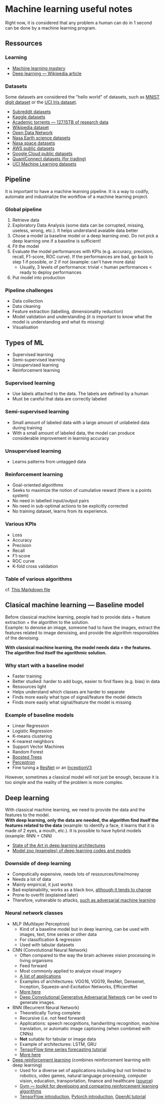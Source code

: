 # Machine learning useful notes
Right now, it is considered that any problem a human can do in 1 second can be done by a machine learning program.

## Ressources 
### Learning
- [Machine learning mastery](https://machinelearningmastery.com/start-here/)
- [Deep learning — Wikipedia article](https://en.wikipedia.org/wiki/Deep_learning)

### Datasets
Some datasets are considered the "hello world" of datasets, such as [MNIST digit dataset](http://yann.lecun.com/exdb/mnist/) or the [UCI Iris dataset](https://archive.ics.uci.edu/ml/datasets/Iris). 
- [Subreddit datasets](https://www.reddit.com/r/datasets/)
- [Kaggle datasets](https://www.kaggle.com/datasets)
- [Academic torrents — 127.15TB of research data](https://academictorrents.com/)
- [Wikipedia dataset](https://en.wikipedia.org/wiki/Wikipedia:Database_download)
- [Open Data Network](https://www.opendatanetwork.com/)
- [Nasa Earth science datasets](https://earthdata.nasa.gov/)
- [Nasa space datasets](https://pds.nasa.gov/datasearch/data-search/)
- [AWS public datasets](https://registry.opendata.aws/)
- [Google Cloud public datasets](https://cloud.google.com/bigquery/public-data/)
- [QuantConnect datasets (for trading)](https://www.quantconnect.com/datasets)
- [UCI Machine Learning datasets](https://archive.ics.uci.edu/ml/index.php)


## Pipeline
It is important to have a machine learning pipeline. It is a way to codify, automate and industrialize the workflow of a machine learning project.

### Global pipeline

1. Retrieve data
2. Exploratory Data Analysis (some data can be corrupted, missing, useless, wrong, etc.). It helps understand avaiable data better 
3. Chose a model (a baseline model or a deep learning one). Do not pick a deep learning one if a baseline is sufficient!
4. Fit the model
5. Evaluate the model performances with KPIs (e.g. accuracy, precision, recall, F1-score, ROC curve). If the performances are bad, go back to step 1 if possible, or 2 if not (example: can't have more data)
    - Usually, 3 levels of performance: trivial < human performances < ready to deploy performances
7. Put model into production

### Pipeline challenges
- Data collection
- Data cleaning
- Feature extraction (labelling, dimensionality reduction)
- Model validation and understanding (it is important to know what the model is understanding and what its missing)
- Visualisation

## Types of ML
- Supervised learning 
- Semi-supervised learning
- Unsupervised learning
- Reinforcement learning

### Supervised learning
- Use labels attached to the data. The labels are defined by a human
- Must be careful that data are correctly labeled

### Semi-supervised learning
- Small amount of labeled data with a large amount of unlabeled data during training
- With a small amount of labeled data, the model can produce considerable improvement in learning accuracy

### Unsupervised learning
- Learns patterns from untagged data

### Reinforcement learning
- Goal-oriented algorithms
- Seeks to maximize the notion of cumulative reward (there is a points system)
- No need in labelled input/output pairs
- No need in sub-optimal actions to be explicitly corrected
- No training dataset, learns from its experience.

### Various KPIs
- Loss
- Accuracy
- Precision
- Recall
- F1-score
- ROC curve
- K-fold cross validation

### Table of various algorithms
cf. [This Markdown file](./ml_comparison.md)

## Clasical machine learning — Baseline model
Before classical machine learning, people had to provide data + feature extraction + the algorithm to the solution.  
Example: to denoise an image, someone had to have the images, extract the features related to image denoising, and provide the algorithm responsibles of the denoising. 

**With  classical machine learning, the model needs data + the features. The algorithm find itself the agorithmic solution.**

### Why start with a baseline model
- Faster training
- Better studied: harder to add bugs, easier to find flaws (e.g. bias) in data
- Ressources light
- Helps understand which classes are harder to separate
- Finds more easily what type of signal/feature the model detects
- Finds more easily what signal/feature the model is missing

### Example of baseline models
- Linear Regression
- Logistic Regression
- K-means clustering
- K-nearest neighbors
- Support Vector Machines
- Random Forest
- [Boosted Trees](https://xgboost.readthedocs.io/en/stable/tutorials/model.html)
- [Perceptron](https://scikit-learn.org/stable/modules/generated/sklearn.linear_model.Perceptron.html)
- Fine tuning a [ResNet](https://www.tensorflow.org/api_docs/python/tf/keras/applications/resnet) or an [InceptionV3](https://www.tensorflow.org/api_docs/python/tf/keras/applications/inception_v3)

However, sometimes a classical model will not just be enough, because it is too simple and the reality of the problem is more complex.

## Deep learning
With classical machine learning, we need to provide the data and the features to the model.  
**With deep learning, only the data are needed, the algorithm find itself the features related to the data** (example: to identify a face, it learns that it is made of 2 eyes, a mouth, etc.).
It is possible to have hybrid models (example: RNN + CNN)

- [State of the Art in deep learning architectures](https://paperswithcode.com/sota)
- [Model zoo (examples) of deep learning codes and models](https://modelzoo.co/) 

### Downside of deep learning
- Computically expensive, needs lots of ressources/time/money
- Needs a lot of data
- Mainly empirical, it just works
- Bad explainability, works as a black box, [although it tends to change](https://en.wikipedia.org/wiki/Explainable_artificial_intelligence) 
- Prone to overfit (explained later)
- Therefore, vulnerable to  attacks, [such as adversarial machine learning](https://en.wikipedia.org/wiki/Adversarial_machine_learning)

### Neural network classes
- MLP (Multilayer Perceptron)
    - Kind of a baseline model but in deep learning, can be used with images, text, time series or other data
    - For classification & regression
    - Used with tabular datasets
- CNN (Convolutional Neural Network)
    - Often compared to the way the brain achieves vision processing in living organisms
    - Feed forward
    - Most commonly applied to analyze visual imagery
    - [A list of applications](https://en.wikipedia.org/wiki/Convolutional_neural_network#Applications)
    - Examples of architectures: VGG16, VGG19, ResNet, Densenet, Inception, Squeeze-and-Excitation Networks, EfficientNet
    - [More here](https://paperswithcode.com/methods/category/convolutional-neural-networks)
    - [Deep Convolutional Generative Adversarial Network](https://www.tensorflow.org/tutorials/generative/dcgan) can be used to generate images.
- RNN (Recurrent Neural Network)
    - Theoretically Turing complete
    - Recursive (i.e. not feed forward)
    - Applications: speech recognitions,  handwriting recognition, machine translation, or automatic image captioning (when combined with CNNs)
    - **Not** suitable for tabular or image data
    - Example of architectures: LSTM, GRU  
    - [TensorFlow time series forecasting tutorial](https://www.tensorflow.org/tutorials/structured_data/time_series)
    - [More here](https://paperswithcode.com/methods/category/recurrent-neural-networks)
- [Deep reinforcement learning](https://en.wikipedia.org/wiki/Deep_reinforcement_learning) (combines reinforcement learning with deep learning)
    - Used for a diverse set of applications including but not limited to robotics, video games, natural language processing, computer vision, education, transportation, finance and healthcare ([source](https://en.wikipedia.org/wiki/Deep_reinforcement_learning))
    - [Gym — toolkit for developing and comparing reinforcement learning algorithms](https://gym.openai.com/docs/)
    - [TensorFlow introduction](https://www.tensorflow.org/agents/tutorials/0_intro_rl), [Pytorch introduction](https://pytorch.org/tutorials/intermediate/reinforcement_q_learning.html), [OpenAI tutorial](https://spinningup.openai.com/en/latest/spinningup/rl_intro.html)
